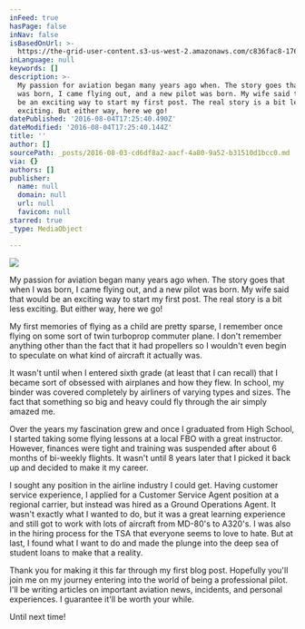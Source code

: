 ```yaml
---
inFeed: true
hasPage: false
inNav: false
isBasedOnUrl: >-
  https://the-grid-user-content.s3-us-west-2.amazonaws.com/c836fac8-1761-4dc5-8350-9ec450c488b1.jpg
inLanguage: null
keywords: []
description: >-
  My passion for aviation began many years ago when. The story goes that when I
  was born, I came flying out, and a new pilot was born. My wife said that would
  be an exciting way to start my first post. The real story is a bit less
  exciting. But either way, here we go!
datePublished: '2016-08-04T17:25:40.490Z'
dateModified: '2016-08-04T17:25:40.144Z'
title: ''
author: []
sourcePath: _posts/2016-08-03-cd6df8a2-aacf-4a80-9a52-b31510d1bcc0.md
via: {}
authors: []
publisher:
  name: null
  domain: null
  url: null
  favicon: null
starred: true
_type: MediaObject

---
```

![](https://the-grid-user-content.s3-us-west-2.amazonaws.com/c836fac8-1761-4dc5-8350-9ec450c488b1.jpg)

My passion for aviation began many years ago when. The story goes that when I was born, I came flying out, and a new pilot was born. My wife said that would be an exciting way to start my first post. The real story is a bit less exciting. But either way, here we go!

My first memories of flying as a child are pretty sparse, I remember once flying on some sort of twin turboprop commuter plane. I don't remember anything other than the fact that it had propellers so I wouldn't even begin to speculate on what kind of aircraft it actually was.

It wasn't until when I entered sixth grade (at least that I can recall) that I became sort of obsessed with airplanes and how they flew. In school, my binder was covered completely by airliners of varying types and sizes. The fact that something so big and heavy could fly through the air simply amazed me.

Over the years my fascination grew and once I graduated from High School, I started taking some flying lessons at a local FBO with a great instructor. However, finances were tight and training was suspended after about 6 months of bi-weekly flights. It wasn't until 8 years later that I picked it back up and decided to make it my career.

I sought any position in the airline industry I could get. Having customer service experience, I applied for a Customer Service Agent position at a regional carrier, but instead was hired as a Ground Operations Agent. It wasn't exactly what I wanted to do, but it was a great learning experience and still got to work with lots of aircraft from MD-80's to A320's. I was also in the hiring process for the TSA that everyone seems to love to hate. But at last, I found what I want to do and made the plunge into the deep sea of student loans to make that a reality.

Thank you for making it this far through my first blog post. Hopefully you'll join me on my journey entering into the world of being a professional pilot. I'll be writing articles on important aviation news, incidents, and personal experiences. I guarantee it'll be worth your while.

Until next time!